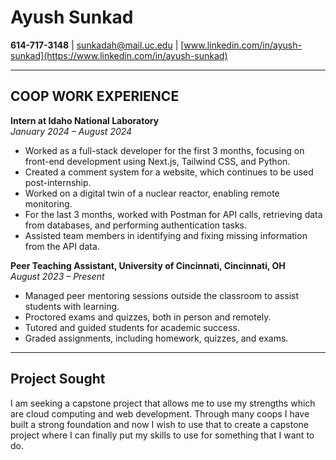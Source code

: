 # Ayush Sunkad
**614-717-3148** | [sunkadah@mail.uc.edu](mailto:sunkadah@mail.uc.edu) | [www.linkedin.com/in/ayush-sunkad](https://www.linkedin.com/in/ayush-sunkad)

---

## COOP WORK EXPERIENCE
**Intern at Idaho National Laboratory**  
*January 2024 – August 2024*  
- Worked as a full-stack developer for the first 3 months, focusing on front-end development using Next.js, Tailwind CSS, and Python.
- Created a comment system for a website, which continues to be used post-internship.
- Worked on a digital twin of a nuclear reactor, enabling remote monitoring.
- For the last 3 months, worked with Postman for API calls, retrieving data from databases, and performing authentication tasks.
- Assisted team members in identifying and fixing missing information from the API data.

**Peer Teaching Assistant, University of Cincinnati, Cincinnati, OH**  
*August 2023 – Present*  
- Managed peer mentoring sessions outside the classroom to assist students with learning.
- Proctored exams and quizzes, both in person and remotely.
- Tutored and guided students for academic success.
- Graded assignments, including homework, quizzes, and exams.

---

## Project Sought
I am seeking a capstone project that allows me to use my strengths which are cloud computing and web development. Through many coops I have built a strong foundation and now I wish to use that to create a capstone project where I can finally put my skills to use for something that I want to do.
